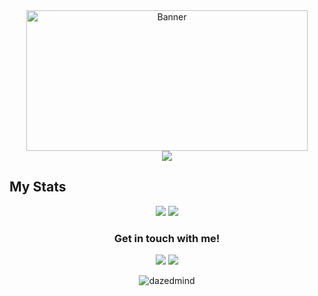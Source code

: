 <div align="center">
  <img src="https://media.giphy.com/media/bAy8xK8qcCz0A/giphy.gif" width="450" height="225" " alt="Banner" width="400" />
</div>
<div align="center">
  <a href="https://git.io/typing-svg">
    <img src="https://readme-typing-svg.herokuapp.com?font=Iosevka&size=25&duration=3000&pause=1000&color=F78D3FFF&center=true&vCenter=true&width=435&lines=Hello+World!;I+am+Allen;Want+to+collaborate%3F;Hit+me+up!">
  </a>
</div>


<h2> My Stats </h2>
<div align=center>
<img src="https://github-readme-stats.vercel.app/api?username=dazedmind&show_icons=true&hide=prs,issues&theme=ayu-mirage&bg_color=0d1117&hide_border=true">
<img src="https://github-readme-stats.vercel.app/api/top-langs/?username=dazedmind&show_icons=true&theme=ayu-mirage&include_all_commits=true&layout=compact&hide_border=true&bg_color=0d1117">
</div>

<h3 align="center">Get in touch with me!</h3>
<p align="center">
<a href = "https://www.linkedin.com/in/johnallenvalena/"><img src="https://img.icons8.com/fluent/48/000000/linkedin.png"/></a>
<a href = "https://www.instagram.com/gtfo.allen/"><img src="https://img.icons8.com/fluent/48/000000/instagram-new.png"/></a>
</p>


<p align="center"> <img src="https://komarev.com/ghpvc/?username=dazedmind&label=Profile%20views&color=333333&style=flat" alt="dazedmind" /> </p>

